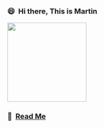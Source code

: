 ### 😄 &nbsp;Hi there, This is Martin 
<p align="left">
	<a href="https://github.com/xixiangzouyibian">
	  <img height="180em" src="https://github-readme-stats-eight-theta.vercel.app/api?username=xixiangzouyibian&show_icons=true&theme=vue&include_all_commits=true&count_private=true&hide=contribs"/>
	</a>
</p>

### :scroll: &nbsp;<a href="https://www.linkedin.com/in/zhou-meng-martin-803794112">Read Me</a>
